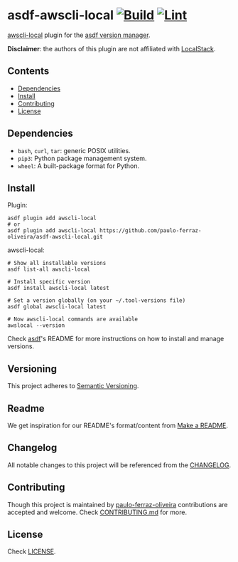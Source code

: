 # asdf-awscli-local [![Build][build-img]][build] [![Lint][lint-img]][lint]

[build]: https://github.com/paulo-ferraz-oliveira/asdf-awscli-local/actions
[build-img]: https://github.com/paulo-ferraz-oliveira/asdf-awscli-local/actions/workflows/build.yml/badge.svg
[lint]: https://github.com/paulo-ferraz-oliveira/asdf-awscli-local/actions
[lint-img]: https://github.com/paulo-ferraz-oliveira/asdf-awscli-local/actions/workflows/lint.yml/badge.svg

[awscli-local](https://github.com/localstack/awscli-local#usage) plugin for the
[asdf version manager](https://asdf-vm.com).

**Disclaimer**: the authors of this plugin are not affiliated with [LocalStack](https://localstack.cloud/).

## Contents

- [Dependencies](#dependencies)
- [Install](#install)
- [Contributing](#contributing)
- [License](#license)

## Dependencies

- `bash`, `curl`, `tar`: generic POSIX utilities.
- `pip3`: Python package management system.
- `wheel`: A built-package format for Python.

## Install

Plugin:

```shell
asdf plugin add awscli-local
# or
asdf plugin add awscli-local https://github.com/paulo-ferraz-oliveira/asdf-awscli-local.git
```

awscli-local:

```shell
# Show all installable versions
asdf list-all awscli-local

# Install specific version
asdf install awscli-local latest

# Set a version globally (on your ~/.tool-versions file)
asdf global awscli-local latest

# Now awscli-local commands are available
awslocal --version
```

Check [asdf](https://github.com/asdf-vm/asdf)'s README for more instructions on how to
install and manage versions.

## Versioning

This project adheres to [Semantic Versioning](https://semver.org/spec/v2.0.0.html).

## Readme

We get inspiration for our README's format/content from
[Make a README](https://www.makeareadme.com/).

## Changelog

All notable changes to this project will be referenced from the [CHANGELOG](CHANGELOG.md).

## Contributing

Though this project is maintained by [paulo-ferraz-oliveira](https://github.com/paulo-ferraz-oliveira)
contributions are accepted and welcome. Check [CONTRIBUTING.md](CONTRIBUTING.md) for more.

## License

Check [LICENSE](LICENSE).
